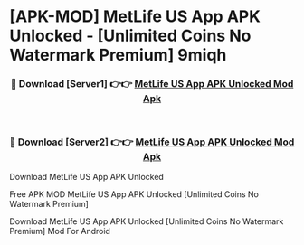 # [APK-MOD] MetLife US App APK Unlocked - [Unlimited Coins No Watermark Premium] 9miqh



<div align="center">
<h3>🔴 Download [Server1] 👉👉 <a href="https://momento.my/?title=MetLife_US_App_APK_Unlocked">MetLife US App APK Unlocked Mod Apk</a></h3><br>

<h3>🔴 Download [Server2] 👉👉 <a href="https://momento.my/?title=MetLife_US_App_APK_Unlocked">MetLife US App APK Unlocked Mod Apk</a></h3>
</div>



Download MetLife US App APK Unlocked 

Free APK MOD MetLife US App APK Unlocked [Unlimited Coins No Watermark Premium]

Download MetLife US App APK Unlocked [Unlimited Coins No Watermark Premium] Mod For Android
